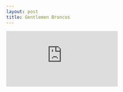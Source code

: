 ```yaml
---
layout: post
title: Gentlemen Broncos
---
```


<div class="post-content">
<iframe src="http://www.youtube.com/embed/WhNM2K8cmU8?feature=player_embedded" frameborder="0" allowfullscreen=""></iframe>
</div>